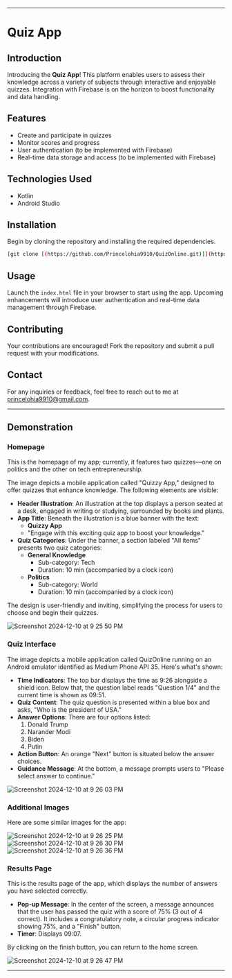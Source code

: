 
---

# Quiz App

## Introduction

Introducing the **Quiz App**! This platform enables users to assess their knowledge across a variety of subjects through interactive and enjoyable quizzes. Integration with Firebase is on the horizon to boost functionality and data handling.

## Features

- Create and participate in quizzes
- Monitor scores and progress
- User authentication (to be implemented with Firebase)
- Real-time data storage and access (to be implemented with Firebase)

## Technologies Used

- Kotlin
- Android Studio

## Installation

Begin by cloning the repository and installing the required dependencies.

```bash
[git clone [(https://github.com/Princelohia9910/QuizOnline.git)]](https://github.com/Princelohia9910/QuizOnline.git)]
```


## Usage

Launch the `index.html` file in your browser to start using the app. Upcoming enhancements will introduce user authentication and real-time data management through Firebase.

## Contributing

Your contributions are encouraged! Fork the repository and submit a pull request with your modifications.

## Contact

For any inquiries or feedback, feel free to reach out to me at [princelohia9910@gmail.com](mailto:princelohia9910@gmail.com).

---

## Demonstration

### Homepage

This is the homepage of my app; currently, it features two quizzes—one on politics and the other on tech entrepreneurship.

The image depicts a mobile application called "Quizzy App," designed to offer quizzes that enhance knowledge. The following elements are visible:

- **Header Illustration**: An illustration at the top displays a person seated at a desk, engaged in writing or studying, surrounded by books and plants.
- **App Title**: Beneath the illustration is a blue banner with the text:
  - **Quizzy App**
  - "Engage with this exciting quiz app to boost your knowledge."
- **Quiz Categories**: Under the banner, a section labeled "All items" presents two quiz categories:
  - **General Knowledge**
    - Sub-category: Tech
    - Duration: 10 min (accompanied by a clock icon)
  - **Politics**
    - Sub-category: World
    - Duration: 10 min (accompanied by a clock icon)

The design is user-friendly and inviting, simplifying the process for users to choose and begin their quizzes.

![Screenshot 2024-12-10 at 9 25 50 PM](https://github.com/user-attachments/assets/bd3be843-3ed1-41bd-a125-e3adc9e25fe6)

### Quiz Interface

The image depicts a mobile application called QuizOnline running on an Android emulator identified as Medium Phone API 35. Here's what's shown:

- **Time Indicators**: The top bar displays the time as 9:26 alongside a shield icon. Below that, the question label reads "Question 1/4" and the current time is shown as 09:51.
- **Quiz Content**: The quiz question is presented within a blue box and asks, "Who is the president of USA."
- **Answer Options**: There are four options listed:
  1. Donald Trump
  2. Narander Modi
  3. Biden
  4. Putin
- **Action Button**: An orange "Next" button is situated below the answer choices.
- **Guidance Message**: At the bottom, a message prompts users to "Please select answer to continue."

![Screenshot 2024-12-10 at 9 26 03 PM](https://github.com/user-attachments/assets/538a61dd-7d00-4a87-ad99-77fe3b8b52c6)

### Additional Images

Here are some similar images for the app:

![Screenshot 2024-12-10 at 9 26 25 PM](https://github.com/user-attachments/assets/1a53eff0-29ab-4d10-87eb-141ce6ce6bf3)
![Screenshot 2024-12-10 at 9 26 30 PM](https://github.com/user-attachments/assets/180973d8-f607-4747-85e7-7f590063dcb0)
![Screenshot 2024-12-10 at 9 26 36 PM](https://github.com/user-attachments/assets/44c24988-12ff-4173-84db-23bbb444ac4e)

### Results Page

This is the results page of the app, which displays the number of answers you have selected correctly.

- **Pop-up Message**: In the center of the screen, a message announces that the user has passed the quiz with a score of 75% (3 out of 4 correct). It includes a congratulatory note, a circular progress indicator showing 75%, and a "Finish" button.
- **Timer**: Displays 09:07.

By clicking on the finish button, you can return to the home screen.

![Screenshot 2024-12-10 at 9 26 47 PM](https://github.com/user-attachments/assets/2fce0aa8-4407-4478-9494-47afa44469d6)

---


















